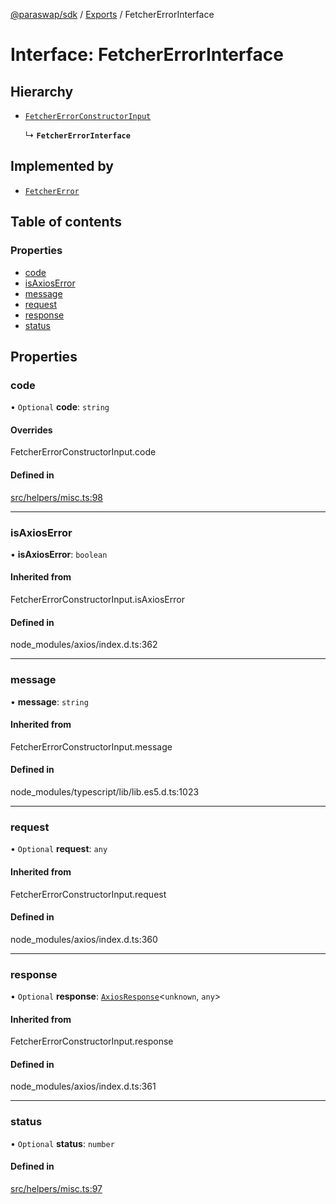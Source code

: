 [@paraswap/sdk](../README.md) / [Exports](../modules.md) / FetcherErrorInterface

# Interface: FetcherErrorInterface

## Hierarchy

- [`FetcherErrorConstructorInput`](../modules/internal_.md#fetchererrorconstructorinput)

  ↳ **`FetcherErrorInterface`**

## Implemented by

- [`FetcherError`](../classes/FetcherError.md)

## Table of contents

### Properties

- [code](FetcherErrorInterface.md#code)
- [isAxiosError](FetcherErrorInterface.md#isaxioserror)
- [message](FetcherErrorInterface.md#message)
- [request](FetcherErrorInterface.md#request)
- [response](FetcherErrorInterface.md#response)
- [status](FetcherErrorInterface.md#status)

## Properties

### code

• `Optional` **code**: `string`

#### Overrides

FetcherErrorConstructorInput.code

#### Defined in

[src/helpers/misc.ts:98](https://github.com/paraswap/paraswap-sdk/blob/feat/orders_orderBy/src/helpers/misc.ts#L98)

___

### isAxiosError

• **isAxiosError**: `boolean`

#### Inherited from

FetcherErrorConstructorInput.isAxiosError

#### Defined in

node_modules/axios/index.d.ts:362

___

### message

• **message**: `string`

#### Inherited from

FetcherErrorConstructorInput.message

#### Defined in

node_modules/typescript/lib/lib.es5.d.ts:1023

___

### request

• `Optional` **request**: `any`

#### Inherited from

FetcherErrorConstructorInput.request

#### Defined in

node_modules/axios/index.d.ts:360

___

### response

• `Optional` **response**: [`AxiosResponse`](internal_.AxiosResponse.md)<`unknown`, `any`\>

#### Inherited from

FetcherErrorConstructorInput.response

#### Defined in

node_modules/axios/index.d.ts:361

___

### status

• `Optional` **status**: `number`

#### Defined in

[src/helpers/misc.ts:97](https://github.com/paraswap/paraswap-sdk/blob/feat/orders_orderBy/src/helpers/misc.ts#L97)

